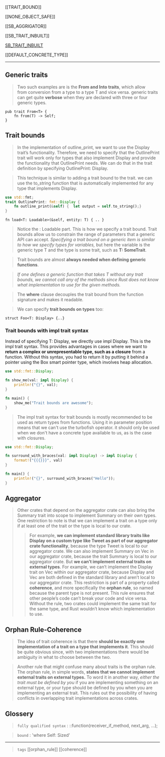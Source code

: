 [[TRAIT_BOUND]]

[[NONE_OBJECT_SAFE]]

[[SB_AGGRIGATOR]]

[[SB_TRAIT_INBUILT]]

[SB_TRAIT_INBUILT](builtin-trait/SB_TRAIT_INBUILT.md)

[[DEFAULT_CONCRETE_TYPE]]

---

## Generic traits
> Two such examples are is the **From<T> and Into<T> traits**, which allow from conversion from a type to a type T and vice versa.
> generic traits can get quite **verbose** when they are declared with three or four generic types.

```rust,compile_fail,no_run,ignore
pub trait From<T> {
    fn from(T) -> Self;
}
```

## Trait bounds
> In the implementation of outline_print, we want to use the Display trait’s functionality. Therefore, we need to specify that the OutlinePrint trait will work only for types that also implement Display and provide the functionality that OutlinePrint needs. We can do that in the trait definition by specifying OutlinePrint: Display. 

> This technique is similar to adding a trait bound to the trait.
>we can use the to_string function that is automatically implemented for any type that implements Display.

```rust
use std::fmt;
trait OutlinePrint: fmt::Display {
    fn outline_print(&self) {  let output = self.to_string();}
}
```
>

```rust,compile_fail,no_run,ignore
fn load<T: Loadable>(&self, entity: T) { .. }
```

> Notice the : Loadable part. This is how we specify a trait bound. Trait bounds allow us to constrain the range of parameters that a generic API can accept. *Specifying a trait bound on a generic item is similar to how we specify types for variables,* but here the variable is the generic type T and the type is some trait, such as **T: SomeTrait**. 

> Trait bounds are almost **always needed when defining generic functions**. 

> *If one defines a generic function that takes T without any trait bounds, we cannot call any of the methods since Rust does not know what implementation to use for the given methods.*

> The **where** clause decouples the trait bound from the function signature and makes it readable.

> We can specify **trait bounds on types** too:

```rust,compile_fail,no_run,ignore
struct Foo<T: Display> {..}
```
### Trait bounds with impl trait syntax

Instead of specifying T: Display, we directly use impl Display. This is the impl trait syntax. This provides advantages in cases where we want to **return a complex or unrepresentable type, such as a closure** from a function. Without this syntax, you had to return it by putting it behind a pointer using the Box smart pointer type, which involves heap allocation.

```rust
use std::fmt::Display;

fn show_me(val: impl Display) {
    println!("{}", val);
}

fn main() {
    show_me("Trait bounds are awesome");
}
```

>The impl trait syntax for trait bounds is mostly recommended to be used as return types from functions. Using it in parameter position means that we can't use the turbofish operator. it should only be used when we don't have a concrete type available to us, as is the case with closures.

```rust
use std::fmt::Display;

fn surround_with_braces(val: impl Display) -> impl Display {
    format!("{{{}}}", val)
}

fn main() {
    println!("{}", surround_with_braces("Hello"));
}
```



## Aggregator
> Other crates that depend on the aggregator crate can also bring the Summary trait into scope to implement Summary on their own types. One restriction to note is that we can implement a trait on a type only if at least one of the trait or the type is local to our crate.
> > For example, **we can implement standard library traits like Display on a custom type like Tweet as part of our aggregator crate functionality**, because the type Tweet is local to our aggregator crate. We can also implement Summary on Vec<T> in our aggregator crate, because the trait Summary is local to our aggregator crate.
> > But **we can’t implement external traits on external types**. For example, we can’t implement the Display trait on Vec<T> within our aggregator crate, because Display and Vec<T> are both defined in the standard library and aren’t local to our aggregator crate. 
> This restriction is part of a property called **coherence**, and more specifically the **orphan rule**, so named because the parent type is not present. This rule ensures that other people’s code can’t break your code and vice versa. 
> Without the rule, two crates could implement the same trait for the same type, and Rust wouldn’t know which implementation to use.

## Orphan Rule-Coherence

> The idea of trait coherence is that there **should be exactly one implementation of a trait on a type that implements it**. This should be quite obvious since, with two implementations there would be ambiguity in what to choose between the two.

> Another rule that might confuse many about traits is the orphan rule. The orphan rule, in simple words, **states that we cannot implement external traits on external types.**
To word it in another way, *either the trait must be defined by you* if you are implementing something on an external type, or your type should be defined by you when you are implementing an external trait. This rules out the possibility of having conflicts in overlapping trait implementations across crates.


## Glossery

> `fully qualified syntax` : <Type as Trait>::function(receiver_if_method, next_arg, ...);

> `bound`  : 'where Self: Sized'


---

> `tags` [[orphan_rule]] [[coherence]]

